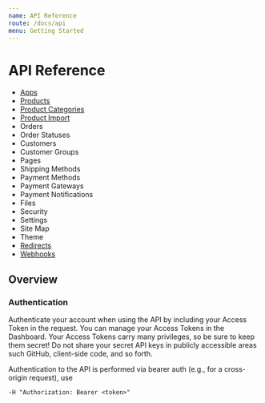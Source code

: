 ```yaml
---
name: API Reference
route: /docs/api
menu: Getting Started
---
```


# API Reference

- [Apps](./apps.md)
- [Products](./products.md)
- [Product Categories](./product-categories.md)
- [Product Import](./product-import.md)
- Orders
- Order Statuses
- Customers
- Customer Groups
- Pages
- Shipping Methods
- Payment Methods
- Payment Gateways
- Payment Notifications
- Files
- Security
- Settings
- Site Map
- Theme
- [Redirects](./redirects.md)
- [Webhooks](./webhooks.md)

## Overview

### Authentication

Authenticate your account when using the API by including your Access Token in
the request. You can manage your Access Tokens in the Dashboard. Your Access
Tokens carry many privileges, so be sure to keep them secret! Do not share your
secret API keys in publicly accessible areas such GitHub, client-side code, and
so forth.

Authentication to the API is performed via bearer auth (e.g., for a cross-origin
request), use

```
-H "Authorization: Bearer <token>"
```
